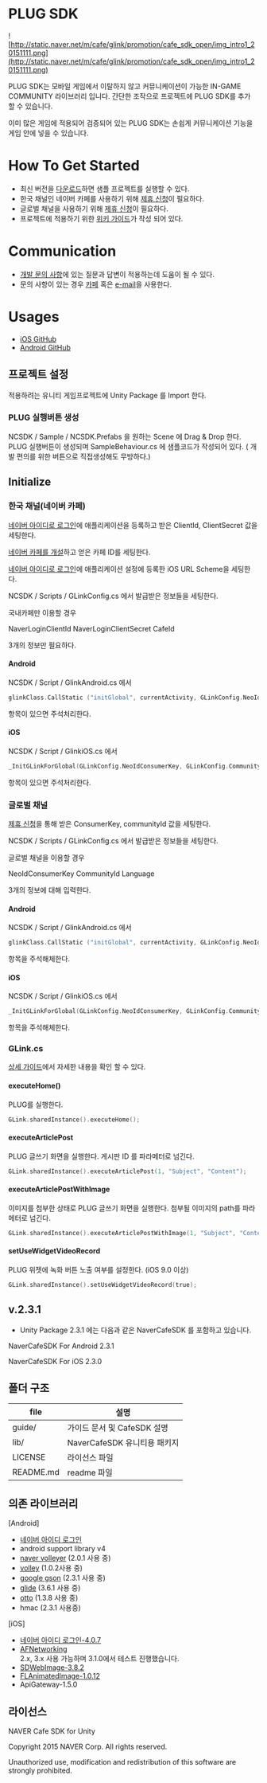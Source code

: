 # PLUG SDK

![http://static.naver.net/m/cafe/glink/promotion/cafe_sdk_open/img_intro1_20151111.png](http://static.naver.net/m/cafe/glink/promotion/cafe_sdk_open/img_intro1_20151111.png)

PLUG SDK는 모바일 게임에서 이탈하지 않고 커뮤니케이션이 가능한 IN-GAME COMMUNITY 라이브러리 입니다. 간단한 조작으로 프로젝트에 PLUG SDK를 추가 할 수 있습니다.

이미 많은 게임에 적용되어 검증되어 있는 PLUG SDK는 손쉽게 커뮤니케이션 기능을 게임 안에 넣을 수 있습니다.

# How To Get Started
- 최신 버전을 [다운로드](https://github.com/naver/cafe-sdk-unity/archive/master.zip)하면 샘플 프로젝트를 실행할 수 있다.
- 한국 채널인 네이버 카페를 사용하기 위해 [제휴 신청](https://github.com/naver/cafe-sdk-ios/wiki/%5B%ED%95%9C%5D-%EC%84%A0%ED%96%89-%EC%9E%91%EC%97%85)이 필요하다.
- 글로벌 채널을 사용하기 위해 [제휴 신청](https://github.com/naver/cafe-sdk-ios/wiki/%5B%ED%95%9C%5D%20%EA%B8%80%EB%A1%9C%EB%B2%8C%20%EB%84%A4%EC%9D%B4%EB%B2%84%20%EC%B9%B4%ED%8E%98%20%EC%82%AC%EC%9A%A9)이 필요하다.
- 프로젝트에 적용하기 위한 [위키 가이드](https://github.com/naver/cafe-sdk-unity/wiki)가 작성 되어 있다.

# Communication
- [개발 문의 사항](http://cafe.naver.com/ArticleList.nhn?search.clubid=28285034&search.menuid=13&search.boardtype=L)에 있는 질문과 답변이 적용하는데 도움이 될 수 있다.
- 문의 사항이 있는 경우 [카페](http://cafe.naver.com/navercafesdk) 혹은 [e-mail](dl_navercafesdk@navercorp.com)을 사용한다.


# Usages
- [iOS GitHub](https://github.com/naver/cafe-sdk-ios)
- [Android GitHub](https://github.com/naver/cafe-sdk-android)


## 프로젝트 설정
 적용하려는 유니티 게임프로젝트에 Unity Package 를 Import 한다.

### PLUG 실행버튼 생성
 NCSDK / Sample / NCSDK.Prefabs 을 원하는 Scene 에 Drag & Drop 한다.
 PLUG 실행버튼이 생성되며 SampleBehaviour.cs 에 샘플코드가 작성되어 있다.
 ( 개발 편의를 위한 버튼으로 직접생성해도 무방하다.)


## Initialize

### 한국 채널(네이버 카페)

[네이버 아이디로 로그인](https://developers.naver.com/products/login/api)에 애플리케이션을 등록하고 받은 ClientId, ClientSecret 값을 세팅한다.

[네이버 카페를 개설](http://section.cafe.naver.com/)하고 얻은 카페 ID를 세팅한다.

[네이버 아이디로 로그인](https://developers.naver.com/products/login/api)에 애플리케이션 설정에 등록한 iOS URL Scheme을 세팅한다.

NCSDK / Scripts / GLinkConfig.cs 에서 발급받은 정보들을 세팅한다.

국내카페만 이용할 경우 

 NaverLoginClientId
 NaverLoginClientSecret
 CafeId

3개의 정보만 필요하다.
 
#### Android
 NCSDK / Script / GlinkAndroid.cs 에서

```objective-c
glinkClass.CallStatic ("initGlobal", currentActivity, GLinkConfig.NeoIdConsumerKey, GLinkConfig.CommunityId, GLinkLanguage.ENGLISH);
```

 항목이 있으면 주석처리한다.


#### iOS
 NCSDK / Script / GlinkiOS.cs 에서

```objective-c
_InitGLinkForGlobal(GLinkConfig.NeoIdConsumerKey, GLinkConfig.CommunityId, GLinkConfig.Language);
```

 항목이 있으면 주석처리한다.




### 글로벌 채널 
[제휴 신청](https://github.com/naver/cafe-sdk-ios/wiki/%5B%ED%95%9C%5D%20%EA%B8%80%EB%A1%9C%EB%B2%8C%20%EB%84%A4%EC%9D%B4%EB%B2%84%20%EC%B9%B4%ED%8E%98%20%EC%82%AC%EC%9A%A9)을 통해 받은 ConsumerKey, communityId 값을 세팅한다.

NCSDK / Scripts / GLinkConfig.cs 에서 발급받은 정보들을 세팅한다.

글로벌 채널을 이용할 경우  

NeoIdConsumerKey
CommunityId
Language

3개의 정보에 대해 입력한다.


#### Android
NCSDK / Script / GlinkAndroid.cs 에서

```objective-c
glinkClass.CallStatic ("initGlobal", currentActivity, GLinkConfig.NeoIdConsumerKey, GLinkConfig.CommunityId, GLinkLanguage.ENGLISH);
```

항목을 주석해체한다.


#### iOS
NCSDK / Script / GlinkiOS.cs 에서

```objective-c
_InitGLinkForGlobal(GLinkConfig.NeoIdConsumerKey, GLinkConfig.CommunityId, GLinkConfig.Language);
```

항목을 주석해체한다.



### GLink.cs
[상세 가이드](https://github.com/naver/cafe-sdk-unity/wiki)에서 자세한 내용을 확인 할 수 있다.

#### executeHome()

PLUG를 실행한다.

```objective-c
GLink.sharedInstance().executeHome();

```

#### executeArticlePost

PLUG 글쓰기 화면을 실행한다.
게시판 ID 를 파라메터로 넘긴다.

```objective-c
GLink.sharedInstance().executeArticlePost(1, "Subject", "Content");

```

#### executeArticlePostWithImage

이미지를 첨부한 상태로 PLUG 글쓰기 화면을 실행한다.
첨부될 이미지의 path를 파라메터로 넘긴다.

```objective-c
GLink.sharedInstance().executeArticlePostWithImage(1, "Subject", "Content", filePath);

```


#### setUseWidgetVideoRecord

PLUG 위젯에 녹화 버튼 노출 여부를 설정한다. (iOS 9.0 이상)


```objective-c
GLink.sharedInstance().setUseWidgetVideoRecord(true);

```

v.2.3.1
-------------
- Unity Package 2.3.1 에는 다음과 같은 NaverCafeSDK 를 포함하고 있습니다.

NaverCafeSDK For Android 2.3.1

NaverCafeSDK For iOS 2.3.0


폴더 구조
-------------

file      | 설명 		
---			| ---		
guide/			| 가이드 문서 및 CafeSDK 설명
lib/		 	| NaverCafeSDK 유니티용 패키지
LICENSE     | 라이선스 파일
README.md   | readme 파일


의존 라이브러리
-------------
[Android]

- [네이버 아이디 로그인](https://nid.naver.com/devcenter/docs.nhn?menu=Android)
- android support library v4
- [naver volleyer](http://mvnrepository.com/artifact/com.navercorp.volleyextensions/volleyer)   (2.0.1 사용 중)
- [volley](http://mvnrepository.com/artifact/com.mcxiaoke.volley/library/) (1.0.2사용 중)
- [google gson](http://mvnrepository.com/artifact/com.google.code.gson/gson)  (2.3.1 사용 중)
- [glide](http://mvnrepository.com/artifact/com.github.bumptech.glide/glide)  (3.6.1 사용 중)
- [otto](http://mvnrepository.com/artifact/com.squareup/otto)  (1.3.8 사용 중)
- hmac (2.3.1 사용중)


[iOS]

- [네이버 아이디 로그인-4.0.7](https://nid.naver.com/devcenter/docs.nhn?menu=IOS)
- [AFNetworking](https://github.com/AFNetworking/AFNetworking)
<br>2.x, 3.x 사용 가능하며 3.1.0에서 테스트 진행했습니다.
- [SDWebImage-3.8.2](https://github.com/rs/SDWebImage)
- [FLAnimatedImage-1.0.12](https://github.com/Flipboard/FLAnimatedImage)
- ApiGateway-1.5.0

라이선스
-------------
NAVER Cafe SDK for Unity

Copyright 2015 NAVER Corp. All rights reserved.

Unauthorized use, modification and redistribution of this software are strongly prohibited.
